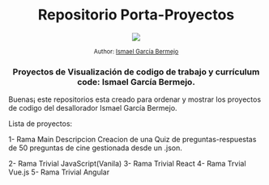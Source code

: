 <div align="center">
  <h1> Repositorio Porta-Proyectos</h1>
  <a class="header-badge" target="_blank" href="https://www.linkedin.com/in/ismael-garc%C3%ADa-bermejo/">
  <img src="https://img.shields.io/badge/style--5eba00.svg?label=LinkedIn&logo=linkedin&style=social">
  </a>
  
  <sub>Author:
  <a href="https://www.linkedin.com/in/ismael-garc%C3%ADa-bermejo/" target="_blank">Ismael García Bermejo</a><br>
  </sub>
</div>
<div align="center">
 <h3>Proyectos de Visualización de codigo de trabajo y currículum code: Ismael García Bermejo.</h3>
</div>
Buenas¡
este repositorios esta creado para ordenar y mostrar los proyectos de codigo del desallorador Ismael García Bermejo.

Lista de proyectos:

1- Rama Main Descripcion
Creacion de una Quiz de preguntas-respuestas de 50 preguntas de cine gestionada desde un .json.

2- Rama Trivial JavaScript(Vanila)
3- Rama Trivial React
4- Rama Trvial Vue.js
5- Rama Trivial Angular

